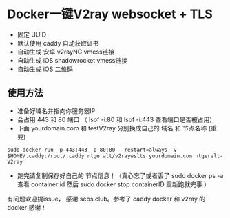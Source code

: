 # Docker一键V2ray websocket + TLS

* 固定 UUID 
* 默认使用 caddy 自动获取证书
* 自动生成 安卓 v2rayNG vmess链接
* 自动生成 iOS shadowrocket vmess链接
* 自动生成 iOS 二维码

## 使用方法

 * 准备好域名并指向你服务器IP
 * 会占用 443 和 80 端口 （ lsof -i:80 和 lsof -i:443 查看端口是否被占用）
 * 下面 yourdomain.com 和 testV2ray 分别换成自己的 域名 和 节点名称 (重要)

```
sudo docker run -p 443:443 -p 80:80 --restart=always -v $HOME/.caddy:/root/.caddy ntgeralt/v2raywslts yourdomain.com ntgeralt-V2ray
```

* 跑完请复制保存好自己的 节点信息！（真心忘了或者丢了 sudo docker ps -a 查看 container id 然后 sudo docker stop containerID 重新跑就完事 ）

有问题欢迎提issue， 感谢 sebs.club。参考了 caddy docker 和 v2ray 的 docker 感谢！
